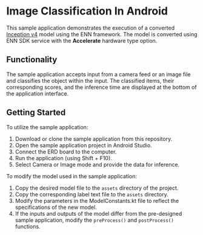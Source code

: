 # Image Classification In Android
This sample application demonstrates the execution of a converted [Inception v4](https://tfhub.dev/tensorflow/lite-model/inception_v4_quant/1/default/1) model using the ENN framework.
The model is converted using ENN SDK service with the **Accelerate** hardware type option.

## Functionality
The sample application accepts input from a camera feed or an image file and classifies the object within the input.
The classified items, their corresponding scores, and the inference time are displayed at the bottom of the application interface.

## Getting Started
To utilize the sample application:
1.	Download or clone the sample application from this repository.
2.	Open the sample application project in Android Studio.
3.	Connect the ERD board to the computer.
4.	Run the application (using Shift + F10).
5.	Select Camera or Image mode and provide the data for inference.

To modify the model used in the sample application:
1.	Copy the desired model file to the `assets` directory of the project.
2.	Copy the corresponding label text file to the `assets` directory.
3.	Modify the parameters in the ModelConstants.kt file to reflect the specifications of the new model.
4.	If the inputs and outputs of the model differ from the pre-designed sample application, modify the `preProcess()` and `postProcess()` functions.